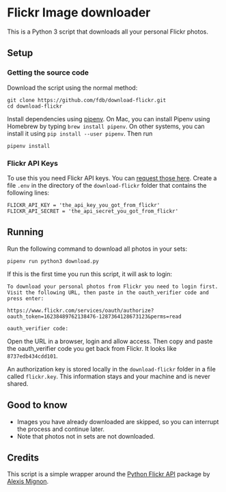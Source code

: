 # Flickr Image downloader

This is a Python 3 script that downloads all your personal Flickr photos.

## Setup

### Getting the source code
Download the script using the normal method:

```
git clone https://github.com/fdb/download-flickr.git
cd download-flickr
```

Install dependencies using [pipenv](https://pipenv.readthedocs.io/en/latest/). On Mac, you can install Pipenv using Homebrew by typing `brew install pipenv`. On other systems, you can install it using `pip install --user pipenv`. Then run

```
pipenv install
```

### Flickr API Keys

To use this you need Flickr API keys. You can [request those here](https://www.flickr.com/services/apps/create/).
Create a file `.env` in the directory of the `download-flickr` folder that contains the following lines:

```
FLICKR_API_KEY = 'the_api_key_you_got_from_flickr'
FLICKR_API_SECRET = 'the_api_secret_you_got_from_flickr'
```

## Running
Run the following command to download all photos in your sets:

```
pipenv run python3 download.py
```

If this is the first time you run this script, it will ask to login:

```
To download your personal photos from Flickr you need to login first.
Visit the following URL, then paste in the oauth_verifier code and press enter:

https://www.flickr.com/services/oauth/authorize?oauth_token=16238489762138476-1287364128673123&perms=read

oauth_verifier code:
```
Open the URL in a browser, login and allow access. Then copy and paste the oauth_verifier code you get back from Flickr. It looks like `8737edb434cdd101`.

An authorization key is stored locally in the `download-flickr` folder in a file called `flickr.key`. This information stays and your machine and is never shared.

## Good to know
- Images you have already downloaded are skipped, so you can interrupt the process and continue later.
- Note that photos not in sets are not downloaded.

## Credits

This script is a simple wrapper around the [Python Flickr API](https://github.com/alexis-mignon/python-flickr-api) package by [Alexis Mignon](https://github.com/alexis-mignon).
